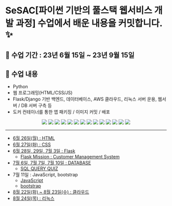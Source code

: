 # SeSAC[파이썬 기반의 풀스택 웹서비스 개발 과정] 수업에서 배운 내용을 커밋합니다. ✨

## 🩷 수업 기간 : 23년 6월 15일 ~ 23년 9월 15일

## 💜 수업 내용
- Python
- 웹 프로그래밍(HTML/CSS/JS)
- Flask/Django 기반 백엔드, 데이터베이스, AWS 클라우드, 리눅스 서버 운용, 웹서버 / DB 서버 구측 등
- 도커 컨테이너를 통한 앱 패키징 / 이미지 커밋 / 배포
<div align='center'>
  <img src="https://img.shields.io/badge/python-3776AB?style=for-the-badge&logo=Python&logoColor=white"/>
  <img src="https://img.shields.io/badge/flask-000000?style=for-the-badge&logo=Flask&logoColor=white"/>
  <img src="https://img.shields.io/badge/django-092E20?style=for-the-badge&logo=Django&logoColor=white"/>
  <img src="https://img.shields.io/badge/Amazon%20AWS-232F3E?style=for-the-badge&logo=amazon aws&logoColor=white">
  <img src="https://img.shields.io/badge/Docker-2496ED?style=for-the-badge&logo=docker&logoColor=white">
  <img src="https://img.shields.io/badge/linux-FCC624?style=for-the-badge&logo=linux&logoColor=white">
  <img src="https://img.shields.io/badge/sqlite-003B57?style=for-the-badge&logo=Sqlite&logoColor=white"/>
  <img src="https://img.shields.io/badge/mysql-4479A1?style=for-the-badge&logo=Mysql&logoColor=white"/>
  <img src="https://img.shields.io/badge/javascript-F7DF1E?style=for-the-badge&logo=Javascript&logoColor=white"/>
  <img src="https://img.shields.io/badge/html5-E34F26?style=for-the-badge&logo=HTML5&logoColor=white"/>
  <img src="https://img.shields.io/badge/css3-1572B6?style=for-the-badge&logo=CSS3&logoColor=white"/>
  <img src="https://img.shields.io/badge/bootstrap-7952B3?style=for-the-badge&logo=bootstrap&logoColor=white">
  <img src="https://img.shields.io/badge/git-F05032?style=for-the-badge&logo=git&logoColor=white"/>
  <img src="https://img.shields.io/badge/github-181717?style=for-the-badge&logo=github&logoColor=white"/>
</div>

<hr />

- [6월 26일(월) : HTML](https://github.com/Minjoo522/SeSAC/tree/main/HTML)
- [6월 27일(화) : CSS](https://github.com/Minjoo522/SeSAC/tree/main/CSS)
- [6월 28일, 29일, 7월 3일 : Flask](https://github.com/Minjoo522/SeSAC/tree/main/python/Flask)
  - [Flask Mission : Customer Management System](https://github.com/Minjoo522/CRM)
- [7월 6일, 7월 7일, 7월 10일 : DATABASE](https://github.com/Minjoo522/SeSAC/tree/main/DATABASE)
  - [SQL QUERY QUIZ](https://github.com/Minjoo522/SeSAC/blob/main/DATABASE/database_lecture.md)
- 7월 11일 : JavaScript, bootstrap
  - [JavaScript](https://github.com/Minjoo522/SeSAC/tree/main/javascript)
  - [bootstrap](https://github.com/Minjoo522/SeSAC/tree/main/bootstrap)
- [8월 22일(화) ~ 8월 23일(수) : 클라우드](https://github.com/Minjoo522/SeSAC/blob/main/CLOUD/lecture_note.md)
- [8월 24일(목) : 리눅스](https://github.com/Minjoo522/SeSAC/blob/main/LINUX/lecture_note.md)
